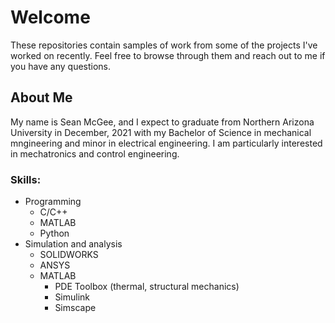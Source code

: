 # Welcome
These repositories contain samples of work from some of the projects I've worked on recently. Feel free to browse through them and reach out to me if you have any questions.

## About Me
My name is Sean McGee, and I expect to graduate from Northern Arizona University in December, 2021 with my Bachelor of Science in mechanical mngineering and minor in electrical engineering. I am particularly interested in mechatronics and control engineering.

### Skills:
- Programming
  - C/C++
  - MATLAB
  - Python
- Simulation and analysis
  - SOLIDWORKS
  - ANSYS
  - MATLAB
    - PDE Toolbox (thermal, structural mechanics)
    - Simulink
    - Simscape

